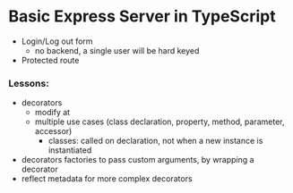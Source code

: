# Basic Express Server in TypeScript

- Login/Log out form
  - no backend, a single user will be hard keyed
- Protected route


### Lessons:
- decorators
  - modify at 
  - multiple use cases (class declaration, property, method, parameter, accessor)
    - classes: called on declaration, not when a new instance is instantiated
- decorators factories to pass custom arguments, by wrapping a decorator
- reflect metadata for more complex decorators